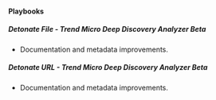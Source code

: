 
#### Playbooks
##### Detonate File - Trend Micro Deep Discovery Analyzer Beta
- Documentation and metadata improvements.
##### Detonate URL - Trend Micro Deep Discovery Analyzer Beta
- Documentation and metadata improvements.
